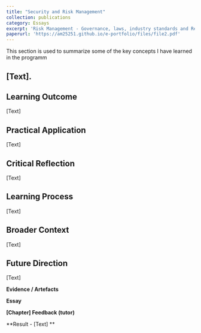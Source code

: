 ```yaml
---
title: "Security and Risk Management"
collection: publications
category: Essays
excerpt: 'Risk Management - Governance, laws, industry standards and Regulations, Threat modeling, and more.'
paperurl: 'https://am25251.github.io/e-portfolio/files/file2.pdf'
---
```

This section is used to summarize some of the key concepts I have learned in the programm


**[Text].**
---


## Learning Outcome

[Text]

## Practical Application

[Text]

## Critical Reflection

[Text]

## Learning Process

[Text]

## Broader Context

[Text]

## Future Direction

[Text]

**Evidence / Artefacts**

**Essay**

**[Chapter] Feedback (tutor)**

**Result - [Text] **
